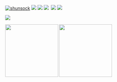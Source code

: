 [ ![shunsock](https://komarev.com/ghpvc/?username=shunsock)](https://github.com/shunsock/shunsock/)
[![](https://img.shields.io/github/followers/shunsock?label=follow&logo=github&style=flat)](https://github.com/shunsock)
[![](https://qiita-badge.apiapi.app/s/shunsock/posts.svg)](http://qiita.com/shunsock)
[![](https://qiita-badge.apiapi.app/s/shunsock/contributions.svg)](http://qiita.com/shunsock)
[![]()]()
[![](https://zenn.badge.nikaera.com/s/shunsock/articles?style=plastic)](https://zenn.dev/shunsock/articles)
[![](https://zenn.badge.nikaera.com/s/shunsock/likes?style=plastic)](https://zenn.dev/shunsock)


![](https://github-profile-summary-cards.vercel.app/api/cards/profile-details?username=shunsock&theme=dracula)

<p>
<a href="https://github.com/shunsock">
  <img align="left" height="170px" src="https://github-readme-stats.vercel.app/api?username=shunsock&count_private=true&show_icons=true&theme=dracula" />
</a>
<a href="https://github.com/shunsock">
  <img align="left" height="170px" src="https://github-readme-stats.vercel.app/api/top-langs/?username=shunsock&layout=compact&theme=dracula" />
</a>
</p>
